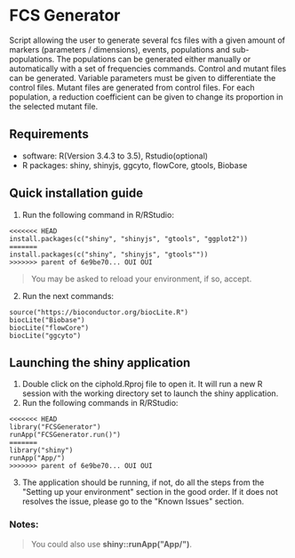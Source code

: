 # FCS Generator
Script allowing the user to generate several fcs files with a given amount of markers (parameters / dimensions), events, populations and sub-populations.
    The populations can be generated either manually or automatically with a set of frequencies commands.
    Control and mutant files can be generated. Variable parameters must be given to differentiate the control files. 
    Mutant files are generated from control files. For each population, a reduction coefficient can be given to change its proportion in the selected mutant file.
 
	
## Requirements
  * software: R(Version 3.4.3 to 3.5), Rstudio(optional)
  * R packages: shiny, shinyjs, ggcyto, flowCore, gtools, Biobase 
  
## Quick installation guide

  1. Run the following command in R/RStudio:
```
<<<<<<< HEAD
install.packages(c("shiny", "shinyjs", "gtools", "ggplot2"))
=======
install.packages(c("shiny", "shinyjs", "gtools""))
>>>>>>> parent of 6e9be70... OUI OUI

```
  >You may be asked to reload your environment, if so, accept.
  
  2. Run the next commands:
```
source("https://bioconductor.org/biocLite.R")
biocLite("Biobase")
biocLite("flowCore")
biocLite("ggcyto")
```

  
## Launching the shiny application

  1. Double click on the ciphold.Rproj file to open it. It will run a new R session with the working directory set to launch the shiny application.
  2. Run the following commands in R/RStudio:
```
<<<<<<< HEAD
library("FCSGenerator")
runApp("FCSGenerator.run()")
=======
library("shiny")
runApp("App/")
>>>>>>> parent of 6e9be70... OUI OUI
```
  3. The application should be running, if not, do all the steps from the "Setting up your environment" section in the good order. If it does not resolves the issue, please go to the "Known Issues" section.
  
### Notes: 
> You could also use **shiny::runApp("App/")**.